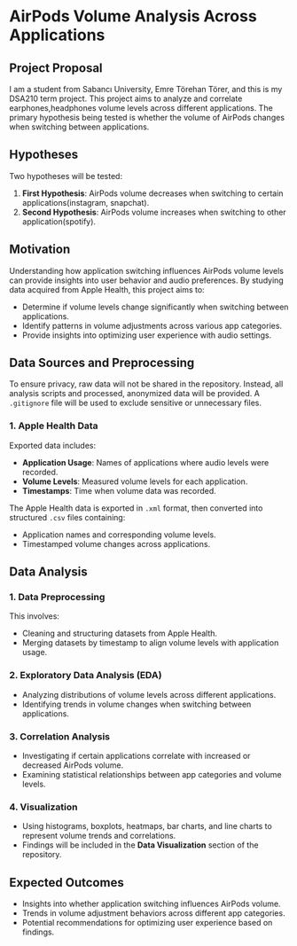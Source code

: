 # AirPods Volume Analysis Across Applications

## Project Proposal
I am a student from Sabancı University, Emre Törehan Törer, and this is my DSA210 term project. This project aims to analyze and correlate earphones,headphones volume levels across different applications. The primary hypothesis being tested is whether the volume of AirPods changes when switching between applications.

## Hypotheses
Two hypotheses will be tested:

1. **First Hypothesis**: AirPods volume decreases when switching to certain applications(instagram, snapchat).
2. **Second Hypothesis**: AirPods volume increases when switching to other application(spotify).

## Motivation
Understanding how application switching influences AirPods volume levels can provide insights into user behavior and audio preferences. By studying data acquired from Apple Health, this project aims to:

- Determine if volume levels change significantly when switching between applications.
- Identify patterns in volume adjustments across various app categories.
- Provide insights into optimizing user experience with audio settings.

## Data Sources and Preprocessing
To ensure privacy, raw data will not be shared in the repository. Instead, all analysis scripts and processed, anonymized data will be provided. A `.gitignore` file will be used to exclude sensitive or unnecessary files.

### 1. Apple Health Data
Exported data includes:
- **Application Usage**: Names of applications where audio levels were recorded.
- **Volume Levels**: Measured volume levels for each application.
- **Timestamps**: Time when volume data was recorded.

The Apple Health data is exported in `.xml` format, then converted into structured `.csv` files containing:
- Application names and corresponding volume levels.
- Timestamped volume changes across applications.

## Data Analysis
### 1. Data Preprocessing
This involves:
- Cleaning and structuring datasets from Apple Health.
- Merging datasets by timestamp to align volume levels with application usage.

### 2. Exploratory Data Analysis (EDA)
- Analyzing distributions of volume levels across different applications.
- Identifying trends in volume changes when switching between applications.

### 3. Correlation Analysis
- Investigating if certain applications correlate with increased or decreased AirPods volume.
- Examining statistical relationships between app categories and volume levels.

### 4. Visualization
- Using histograms, boxplots, heatmaps, bar charts, and line charts to represent volume trends and correlations.
- Findings will be included in the **Data Visualization** section of the repository.

## Expected Outcomes
- Insights into whether application switching influences AirPods volume.
- Trends in volume adjustment behaviors across different app categories.
- Potential recommendations for optimizing user experience based on findings.


